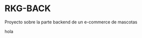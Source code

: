 # RKG-BACK
Proyecto sobre la parte backend de un e-commerce de mascotas
<div style={font-size:"140px"}>hola</div>
